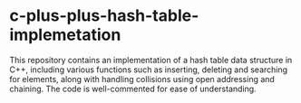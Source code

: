 # c-plus-plus-hash-table-implemetation
This repository contains an implementation of a hash table data structure in C++, including various functions such as inserting, deleting and searching for elements, along with handling collisions using open addressing and chaining. The code is well-commented for ease of understanding.
